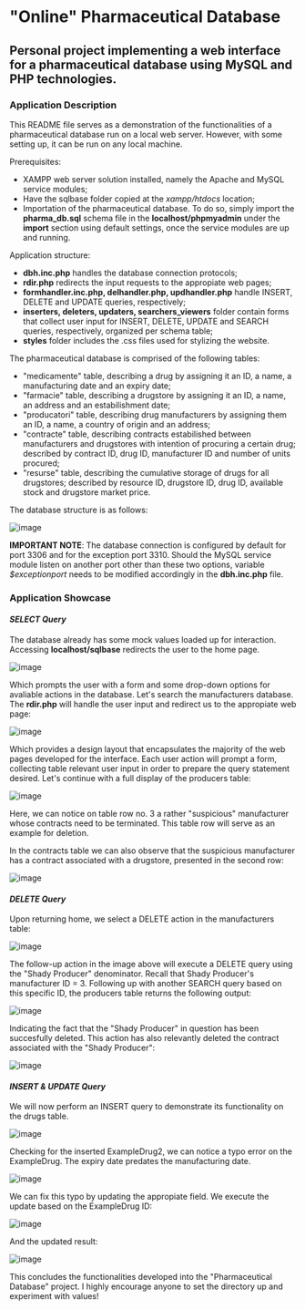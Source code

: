 # "Online" Pharmaceutical Database
## Personal project implementing a web interface for a pharmaceutical database using MySQL and PHP technologies.

### Application Description

This README file serves as a demonstration of the functionalities of a pharmaceutical database run on a local web server. However, with some setting up, it can be run on any local machine.

Prerequisites:

- XAMPP web server solution installed, namely the Apache and MySQL service modules;
- Have the sqlbase folder copied at the *xampp/htdocs* location;
- Importation of the pharmaceutical database. To do so, simply import the **pharma_db.sql** schema file in the **localhost/phpmyadmin** under the **import** section using default settings, once the service modules are up and running.

Application structure:

- **dbh.inc.php** handles the database connection protocols;
- **rdir.php** redirects the input requests to the appropiate web pages;
- **formhandler.inc.php, delhandler.php, updhandler.php** handle INSERT, DELETE and UPDATE queries, respectively;
- **inserters, deleters, updaters, searchers_viewers** folder contain forms that collect user input for INSERT, DELETE, UPDATE and SEARCH queries, respectively, organized per schema table;
- **styles** folder includes the .css files used for stylizing the website.

The pharmaceutical database is comprised of the following tables:
- "medicamente" table, describing a drug by assigning it an ID, a name, a manufacturing date and an expiry date;
- "farmacie" table, describing a drugstore by assigning it an ID, a name, an address and an estabilishment date;
- "producatori" table, describing drug manufacturers by assigning them an ID, a name, a country of origin and an address;
- "contracte" table, describing contracts estabilished between manufacturers and drugstores with intention of procuring a certain drug; described by contract ID, drug ID, manufacturer ID and number of units procured;
- "resurse" table, describing the cumulative storage of drugs for all drugstores; described by resource ID, drugstore ID, drug ID, available stock and drugstore market price.

The database structure is as follows:

![image](https://github.com/user-attachments/assets/72fc5a72-81cb-4e93-920d-7a575ca8ebb5)

**IMPORTANT NOTE**: The database connection is configured by default for port 3306 and for the exception port 3310. Should the MySQL service module listen on another port other than these two options, variable *$exceptionport* needs to be modified accordingly in the **dbh.inc.php** file.

### Application Showcase

#### *SELECT Query*

The database already has some mock values loaded up for interaction. Accessing **localhost/sqlbase** redirects the user to the home page.

![image](https://github.com/user-attachments/assets/5881667f-fc61-45c7-9b50-7319a44449f7)

Which prompts the user with a form and some drop-down options for avaliable actions in the database. Let's search the manufacturers database. The **rdir.php** will handle the user input and redirect us to the appropiate web page:

![image](https://github.com/user-attachments/assets/91d82736-fb7e-44df-9a34-79ec1c2a93ee)

Which provides a design layout that encapsulates the majority of the web pages developed for the interface. Each user action will prompt a form, collecting table relevant user input in order to prepare the query statement desired. Let's continue with a full display of the producers table:

![image](https://github.com/user-attachments/assets/a19bbae1-12a8-44ed-a62b-3877d0a5a160)

Here, we can notice on table row no. 3 a rather "suspicious" manufacturer whose contracts need to be terminated. This table row will serve as an example for deletion.

In the contracts table we can also observe that the suspicious manufacturer has a contract associated with a drugstore, presented in the second row:

![image](https://github.com/user-attachments/assets/58f9219c-cd38-468b-bf07-f391d3640d79)

#### *DELETE Query*

Upon returning home, we select a DELETE action in the manufacturers table:

![image](https://github.com/user-attachments/assets/1e840684-e1f7-421e-8366-acd1f60b3e7f)

The follow-up action in the image above will execute a DELETE query using the "Shady Producer" denominator. Recall that Shady Producer's manufacturer ID = 3. Following up with another SEARCH query based on this specific ID, the producers table returns the following output:

![image](https://github.com/user-attachments/assets/33e1531d-4151-45f9-a5e5-045645fc5c8f)

Indicating the fact that the "Shady Producer" in question has been succesfully deleted. This action has also relevantly deleted the contract associated with the "Shady Producer":

![image](https://github.com/user-attachments/assets/e87f9943-1039-494d-8a2b-b57b53a0c87c)

#### *INSERT & UPDATE Query*

We will now perform an INSERT query to demonstrate its functionality on the drugs table.

![image](https://github.com/user-attachments/assets/e1ffd5c0-c9c4-41de-a53b-4238fe6405be)

Checking for the inserted ExampleDrug2, we can notice a typo error on the ExampleDrug. The expiry date predates the manufacturing date.

![image](https://github.com/user-attachments/assets/8341ee3d-f4a3-445c-8d84-bd47aa4225d2)

We can fix this typo by updating the appropiate field. We execute the update based on the ExampleDrug ID:

![image](https://github.com/user-attachments/assets/67c9b66b-c1ff-48c8-9e86-c42babc69dba)

And the updated result:

![image](https://github.com/user-attachments/assets/215ee38f-cb91-4686-9105-c6d0b5487984)

This concludes the functionalities developed into the "Pharmaceutical Database" project. I highly encourage anyone to set the directory up and experiment with values!





